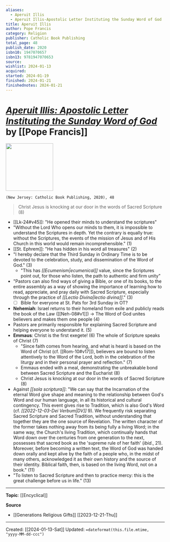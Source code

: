 ```yaml
---
aliases:
  - Aperuit Illis
  - Aperuit Illis-Apostolic Letter Instituting the Sunday Word of God
title: Aperuit Illis
author: Pope Francis
category: Religion
publisher: Catholic Book Publishing
total_page: 48
publish_date: 2020
isbn10: 1947070657
isbn13: 9781947070653
source: 
wishlist: 2024-01-13
acquired: 
started: 2024-01-19
finished: 2024-01-21
finishednotes: 2024-01-21
---
```

# *[Aperuit Illis: Apostolic Letter Instituting the Sunday Word of God](https://www.vatican.va/content/francesco/en/motu_proprio/documents/papa-francesco-motu-proprio-20190930_aperuit-illis.html)* by [[Pope Francis]]

<img src="http://books.google.com/books/content?id=GZGVzAEACAAJ&printsec=frontcover&img=1&zoom=1&source=gbs_api" width=150>

`(New Jersey: Catholic Book Publishing, 2020), 48`

>Christ Jesus is knocking at our door in the words of Sacred Scripture (8)

- [[Lk-24#v45]]: "He opened their minds to understand the scriptures"
- "Without the Lord Who opens our minds to them, it is impossible to understand the Scriptures in depth. Yet the contrary is equally true: without the Scriptures, the events of the mission of Jesus and of His Church in this world would remain incomprehensible." (1)
- [[St. Ephrem]]: "He has hidden in his word all treasures" (2)
- "I hereby declare that the Third Sunday in Ordinary Time is to be devoted to the celebration, study, and dissemination of the Word of God." (3)
	- "This has *[[Ecumenism|ecumenical]]* value, since the Scriptures point out, for those who listen, the path to authentic and firm unity"
- "Pastors can also find ways of giving a Bible, or one of its books, to the entire assembly as a way of showing the importance of learning how to read, appreciate, and pray daily with Sacred Scripture, especially through the practice of *[[Lectio Divina|lectio divina]]*." (3)
	- [ ] Bible for everyone at St. Pats for 3rd Sunday in OT?
- **Nehemiah**: Israel returns to their homeland from exile and publicly reads the book of the Law ([[Neh-08#v1]]) → The Word of God unites believers and makes them one people (4)
- Pastors are primarily responsible for explaining Sacred Scripture and helping everyone to understand it. (5)
- **Emmaus**: Christ is the first exegete! (6) The whole of Scripture speaks of Christ (7)
	- "Since faith comes from hearing, and what is heard is based on the Word of Christ (cf. [[Rom-10#v17]]), believers are bound to listen attentively to the Word of the Lord, both in the celebration of the liturgy and in their personal prayer and reflection." (7)
	- Emmaus ended with a meal, demonstrating the unbreakable bond between Sacred Scripture and the Eucharist (8)
	- Christ Jesus is knocking at our door in the words of Sacred Scripture (8)
- Against *[[sola scriptura]]*: "We can say that the Incarnation of the eternal Word give shape and meaning to the relationship between God's Word and our human language, in all its historical and cultural contingency. This event gives rise to Tradition, which is also God's Word (cf. *[[2022-12-03-Dei Verbum|DV]]* 9). We frequently risk separating Sacred Scripture and Sacred Tradition, without understanding that together they are the one source of Revelation. The written character of the former takes nothing away from its being fully a living Word; in the same way, the Church's living Tradition, which continually hands that Word down over the centuries from one generation to the next, possesses that sacred book as the 'supreme rule of her faith' (*ibid*., 21). Moreover, before becoming a written text, the Word of God was handed down orally and kept alive by the faith of a people who, in the midst of many others, acknowledged it as their own history and the source of their identity. Biblical faith, then, is based on the living Word, not on a book." (11)
- "To listen to Sacred Scripture and then to practice mercy: this is the great challenge before us in life." (13)

--- 
**Topic**: [[Encyclical]]

**Source**
- [[Generations Religious Gifts]] [[2023-12-21-Thu]]

---
Created: [[2024-01-13-Sat]]
Updated: `=dateformat(this.file.mtime, "yyyy-MM-dd-ccc")`